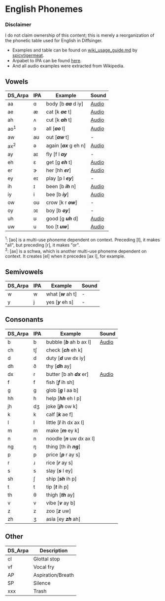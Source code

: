 
# English Phonemes 
### Disclaimer
I do not claim ownership of this content; this is merely a reorganization of the phonetic table used for English in Diffsinger.
- Examples and table can be found on [wiki_usage_guide.md](https://github.com/spicytigermeat/tiger_diffsinger/blob/main/wiki_usage_guide.md) by [spicytigermeat](https://github.com/spicytigermeat).
- Arpabet to IPA can be found [here](https://docs.soapboxlabs.com/resources/linguistics/arpabet-to-ipa/).
- And all audio examples were extracted from Wikipedia.

## Vowels
| DS_Arpa | IPA | Example | Sound |
|--|--|--|--|
| aa | ɑ | body [b ***aa*** d iy] | [Audio](https://upload.wikimedia.org/wikipedia/commons/e/e5/Open_back_unrounded_vowel.ogg)
| ae | æ | cat [k ***ae*** t] | [Audio](https://upload.wikimedia.org/wikipedia/commons/c/c9/Near-open_front_unrounded_vowel.ogg)
| ah | ʌ | cut [k ***ah*** t] | [Audio](https://upload.wikimedia.org/wikipedia/commons/8/80/PR-open-mid_back_unrounded_vowel2.ogg)
| ao<sup>1</sup> | ɔ | all [***ao*** l] | [Audio](https://upload.wikimedia.org/wikipedia/commons/d/d0/PR-open-mid_back_rounded_vowel.ogg)
| aw | aʊ | out [***aw*** t] | -
| ax<sup>2</sup> | ə | again [***ax*** g eh n] | [Audio](https://upload.wikimedia.org/wikipedia/commons/d/d9/Mid-central_vowel.ogg)
| ay | aɪ | fly [f l ***ay*** | -
| eh | ɛ | get [g ***eh*** t] | [Audio](https://upload.wikimedia.org/wikipedia/commons/7/71/Open-mid_front_unrounded_vowel.ogg)
| er | ɝ | her [hh ***er***] | [Audio](https://upload.wikimedia.org/wikipedia/commons/e/e1/En-us-er.ogg)
| ey | eɪ | play [p l ***ey***] | -
| ih | ɪ | been [b ***ih*** n] | [Audio](https://upload.wikimedia.org/wikipedia/commons/4/4c/Near-close_near-front_unrounded_vowel.ogg)
| iy | i | bee [b ***iy***] | [Audio](https://upload.wikimedia.org/wikipedia/commons/9/91/Close_front_unrounded_vowel.ogg)
| ow | oʊ | crow [k r ***ow***] | -
| oy | ɔɪ | boy [b ***oy***] | -
| uh | ʊ | good [g ***uh*** d] | [Audio](https://upload.wikimedia.org/wikipedia/commons/d/d5/Near-close_near-back_rounded_vowel.ogg)
| uw | u | too [t ***uw***] | [Audio](https://upload.wikimedia.org/wikipedia/commons/5/5d/Close_back_rounded_vowel.ogg)
 <sup>1</sup>: [ao] is a multi-use phoneme dependent on context. Preceding [l], it makes "all", but preceding [r], it makes "or".<br>
  <sup>2</sup>: [ax] is a schwa, which is another multi-use phoneme dependent on context. It creates [el] when it precedes [ax l], for example.

## Semivowels
| DS_Arpa | IPA | Example | Sound |
|--|--|--|--|
| w | w | what [***w*** ah t] | -
| y | j | yes [***y*** eh s] | - 


## Consonants
| DS_Arpa | IPA | Example | Sound |
|--|--|--|--|
| b | b | bubble [***b*** ah b ax l] | [Audio](https://upload.wikimedia.org/wikipedia/commons/2/2c/Voiced_bilabial_plosive.ogg)
| ch | tʃ | check [***ch*** eh k] |
| d | d | duty [***d*** uw dx iy] |
| dh | ð | thy [***dh*** ay] |
| dx | ɾ | butter [b ah ***dx*** er] | [Audio](https://upload.wikimedia.org/wikipedia/commons/a/a0/Alveolar_tap.ogg)
| f | f | fish [***f*** ih sh] |
| g | g | glob [***g*** l aa b] |
| hh | h | help [***hh*** eh l p] |
| jh | dʒ | joke [***jh*** ow k] |
| k | k | calf [***k*** ae f] |
| l | l | little [***l*** ih dx ax l] |
| m | m | make [***m*** ey k] |
| n | n | noodle [***n*** uw dx ax l] |
| ng | ŋ | thing [th ih ***ng***] |
| p | p | price [***p*** r ay s] |
| r | ɹ | rice [***r*** ay s] |
| s | s | slay [***s*** l ey] |
| sh | ʃ | ship [***sh*** ih p] |
| t | t | tip [***t*** ih p] |
| th | θ | thigh [***th*** ay] |
| v | v | vibe [***v*** ay b] |
| z | z | zoo [***z*** uw] |
| zh | ʒ | asia [ey ***zh*** ah] |


## Other
| DS_Arpa | Description |
|--|--|
|cl|Glottal stop|
|vf|Vocal fry|
|AP|Aspiration/Breath|
|SP|Silence|
|xxx|Trash|


